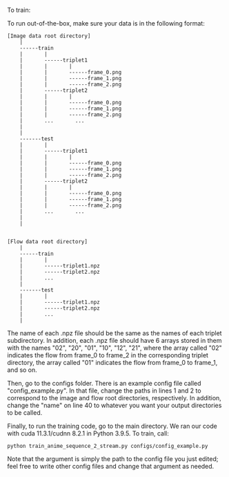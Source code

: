 To train:

To run out-of-the-box, make sure your data is in the following format:

```
[Image data root directory]
    |
    ------train
    |       |
    |       ------triplet1
    |       |       |
    |       |       ------frame_0.png
    |       |       ------frame_1.png
    |       |       ------frame_2.png
    |       ------triplet2
    |       |       |
    |       |       ------frame_0.png
    |       |       ------frame_1.png
    |       |       ------frame_2.png
    |       ...       ...
    |       
    |
    -------test
    |       |
    |       ------triplet1
    |       |       |
    |       |       ------frame_0.png
    |       |       ------frame_1.png
    |       |       ------frame_2.png
    |       ------triplet2
    |       |       |
    |       |       ------frame_0.png
    |       |       ------frame_1.png
    |       |       ------frame_2.png
    |       ...       ...
    |
    |


[Flow data root directory]
    |
    ------train
    |       |
    |       ------triplet1.npz
    |       ------triplet2.npz
    |       ...
    |       
    -------test
    |       |
    |       ------triplet1.npz
    |       ------triplet2.npz
    |       ...
    |
```

The name of each .npz file should be the same as the names of each triplet subdirectory. In addition, each .npz file should have 6 arrays stored in them with the names "02", "20", "01", "10", "12", "21", where the array called "02" indicates the flow from frame_0 to frame_2 in the corresponding triplet directory, the array called "01" indicates the flow from frame_0 to frame_1, and so on.


Then, go to the configs folder. There is an example config file called "config_example.py". In that file, change the paths in lines 1 and 2 to correspond to the image and flow root directories, respectively. In addition, change the "name" on line 40 to whatever you want your output directories to be called.


Finally, to run the training code, go to the main directory. We ran our code with cuda 11.3.1/cudnn 8.2.1 in Python 3.9.5. To train, call:

```python train_anime_sequence_2_stream.py configs/config_example.py```

Note that the argument is simply the path to the config file you just edited; feel free to write other config files and change that argument as needed.








